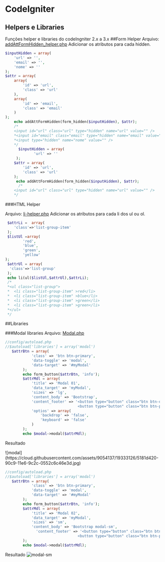 # CodeIgniter
## Helpers e Libraries
Funções helper e libraries do codeIngniter 2.x a 3.x
##Form Helper
Arquivo: [addAttFormHidden_helper.php](https://github.com/cardoso243/CI/blob/master/addAttFormHidden_helper.php)
Adicionar os atributos para cada hidden.
```php
$inputHidden = array(
    'url' => '',
    'email' => '',
    'nome' => ''
);
$attr = array(
    array(
        'id' => 'url',
        'class' => 'url'
    ),
    array(
        'id' => 'email',
        'class' => 'email'
    )
);
    echo addAttFormHidden(form_hidden($inputHidden), $attr);
    /*
    <input id="url" class="url" type="hidden" name="url" value="" />
    *<input id="email" class="email" type="hidden" name="email" value="" />
    *<input type="hidden" name="nome" value="" />
    */
      $inputHidden = array(
             'url' => ''
     );
    $attr = array(
        'id' => 'url',
        'class' => 'url'
    );
     echo addAttFormHidden(form_hidden($inputHidden), $attr);
      /*
    <input id="url" class="url" type="hidden" name="url" value="" />
    */
```
###HTML Helper 

Arquivo: [li-helper.php](https://github.com/cardoso243/CI/blob/master/li-helper.php)
Adicionar os atributos para cada li dos ul ou ol.

```php
 $attrLi =  array(
    'class'=>'list-group-item'
 );
 $listUl =array(
        'red',
        'blue',
        'green',
        'yellow'
);
 $attrUl = array(
  'class'=>'list-group'
 );
 echo li(ul($listUl,$attrUl),$attrLi);
 /*
 *<ul class="list-group">
 *  <li class="list-group-item" >red</li>
 *  <li class="list-group-item" >blue</li>
 *  <li class="list-group-item" >green</li>
 *  <li class="list-group-item" >green</li>
 *</ul>
 */
```

##Libraries

###Modal libraries
Arquivo: [Modal.php](https://github.com/cardoso243/CI/blob/master/libraries/Modal.php)
```php
//config/autoload.php
//$autoload['libraries'] = array('modal')
   $attrBtn = array(
            'class' => 'btn btn-primary',
            'data-toggle' => 'modal',
            'data-target' => '#myModal'
        );
        echo form_button($attrBtn, 'info');
        $attrMdl = array(
            'title' => 'Modal 01',
            'data_target' => 'myModal',
            'sizes' => 'lg',
            'content_body' => 'Bootstrap',
            'content_footer' => '<button type="button" class="btn btn-default" data-dismiss="modal">Close</button>
                                 <button type="button" class="btn btn-primary">Save changes</button>',
            'optios' => array(
                'backdrop' => 'false',
                'keyboard' => 'false'
            )
        );
        echo $modal->modal($attrMdl);
```
<p>Resultado</p>
![modal](https://cloud.githubusercontent.com/assets/9054137/19333126/5181d420-90c9-11e6-9c2c-0552c6c46e3d.jpg)

```php
//config/autoload.php
//$autoload['libraries'] = array('modal')
   $attrBtn = array(
            'class' => 'btn btn-primary',
            'data-toggle' => 'modal',
            'data-target' => '#myModal'
        );
        echo form_button($attrBtn, 'info');
        $attrMdl = array(
            'title' => 'Modal 02',
            'data_target' => 'myModal',
            'sizes' => 'sm',
            'content_body' => 'Bootstrap modal-sm',
              'content_footer' => '<button type="button" class="btn btn-default" data-dismiss="modal">Close</button>
                                 <button type="button" class="btn btn-primary">Save changes</button>'
        );
        echo $modal->modal($attrMdl);
```
Resultado
![modal-sm](https://cloud.githubusercontent.com/assets/9054137/19334225/e04e5db6-90d0-11e6-9171-69a5757baff5.jpg)
